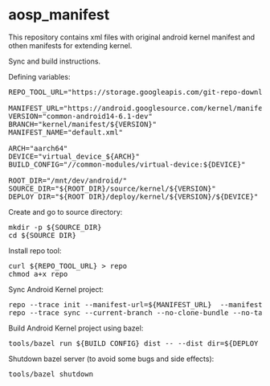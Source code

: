 # aosp_manifest

This repository contains xml files with original android kernel manifest and othen manifests for extending kernel.

Sync and build instructions.


Defining variables:

<pre>
REPO_TOOL_URL="https://storage.googleapis.com/git-repo-downloads/repo"

MANIFEST_URL="https://android.googlesource.com/kernel/manifest"
VERSION="common-android14-6.1-dev"
BRANCH="kernel/manifest/${VERSION}"
MANIFEST_NAME="default.xml"

ARCH="aarch64"
DEVICE="virtual_device_${ARCH}"
BUILD_CONFIG="//common-modules/virtual-device:${DEVICE}"

ROOT_DIR="/mnt/dev/android/"
SOURCE_DIR="${ROOT_DIR}/source/kernel/${VERSION}"
DEPLOY_DIR="${ROOT_DIR}/deploy/kernel/${VERSION}/${DEVICE}"
</pre>


Create and go to source directory:

<pre>
mkdir -p ${SOURCE_DIR}
cd ${SOURCE_DIR}
</pre>


Install repo tool:

<pre>
curl ${REPO_TOOL_URL} > repo
chmod a+x repo
</pre>


Sync Android Kernel project:

<pre>
repo --trace init --manifest-url=${MANIFEST_URL}  --manifest-name=${MANIFEST_NAME}  --manifest-branch=${BRANCH} --depth=1
repo --trace sync --current-branch --no-clone-bundle --no-tags
</pre>


Build Android Kernel project using bazel:

<pre>
tools/bazel run ${BUILD_CONFIG}_dist -- --dist_dir=${DEPLOY_DIR}
</pre>


Shutdown bazel server (to avoid some bugs and side effects):

<pre>
tools/bazel shutdown
</pre>
